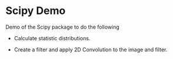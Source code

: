# Scipy Demo

Demo of the Scipy package to do the following

* Calculate statistic distributions.

* Create a filter and apply 2D Convolution to the image and filter.
